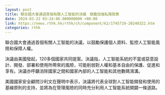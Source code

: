```yaml
---
layout: post
title: 聯合國大會通過首個有關人工智能的決議　鼓勵加強私隱政策
date: 2024-03-22 03:24:06.000000000 +08:00
link: https://news.rthk.hk/rthk/ch/component/k2/1745719-20240322.htm
categories: rthk
---
```


聯合國大會通過首個有關人工智能的決議，以鼓勵保護個人資料、監控人工智能風險和保障人權。

決議由美國發起，120多個國家共同提案。決議指，人工智能系統的不當或惡意設計、開發、部署和使用所帶來的風險，可能削弱對人權和基本自由的保護、促進和享有。決議亦呼籲消除國家之間和國家內部的人工智能和其他數碼鴻溝。

美國國家安全顧問沙利文在聲明中表示，決議將代表全球對人工智能開發和使用的基線原則的支持，並將為在管理風險的同時充分利用人工智能系統開闢一條道路。
